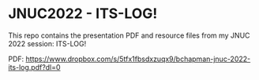 # JNUC2022 - ITS-LOG!

This repo contains the presentation PDF and resource files from my JNUC 2022 session: ITS-LOG!

PDF: https://www.dropbox.com/s/5tfx1fbsdxzuqx9/bchapman-jnuc-2022-its-log.pdf?dl=0

